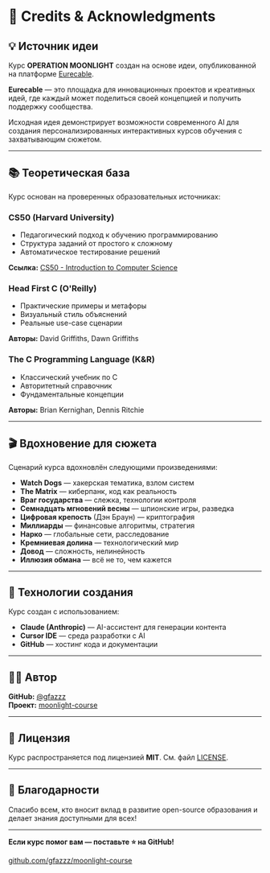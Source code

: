 # 🙏 Credits & Acknowledgments

## 💡 Источник идеи

Курс **OPERATION MOONLIGHT** создан на основе идеи, опубликованной на платформе [Eurecable](https://eurecable.com/ideas/971).

**Eurecable** — это площадка для инновационных проектов и креативных идей, где каждый может поделиться своей концепцией и получить поддержку сообщества.

Исходная идея демонстрирует возможности современного AI для создания персонализированных интерактивных курсов обучения с захватывающим сюжетом.

---

## 📚 Теоретическая база

Курс основан на проверенных образовательных источниках:

### **CS50 (Harvard University)**
- Педагогический подход к обучению программированию
- Структура заданий от простого к сложному
- Автоматическое тестирование решений

**Ссылка:** [CS50 - Introduction to Computer Science](https://cs50.harvard.edu/x/)

### **Head First C (O'Reilly)**
- Практические примеры и метафоры
- Визуальный стиль объяснений
- Реальные use-case сценарии

**Авторы:** David Griffiths, Dawn Griffiths

### **The C Programming Language (K&R)**
- Классический учебник по C
- Авторитетный справочник
- Фундаментальные концепции

**Авторы:** Brian Kernighan, Dennis Ritchie

---

## 🎬 Вдохновение для сюжета

Сценарий курса вдохновлён следующими произведениями:

- **Watch Dogs** — хакерская тематика, взлом систем
- **The Matrix** — киберпанк, код как реальность
- **Враг государства** — слежка, технологии контроля
- **Семнадцать мгновений весны** — шпионские игры, разведка
- **Цифровая крепость** (Дэн Браун) — криптография
- **Миллиарды** — финансовые алгоритмы, стратегия
- **Нарко** — глобальные сети, расследование
- **Кремниевая долина** — технологический мир
- **Довод** — сложность, нелинейность
- **Иллюзия обмана** — всё не то, чем кажется

---

## 🤖 Технологии создания

Курс создан с использованием:

- **Claude (Anthropic)** — AI-ассистент для генерации контента
- **Cursor IDE** — среда разработки с AI
- **GitHub** — хостинг кода и документации

---

## 👨‍💻 Автор

**GitHub:** [@gfazzz](https://github.com/gfazzz)  
**Проект:** [moonlight-course](https://github.com/gfazzz/moonlight-course)

---

## 📄 Лицензия

Курс распространяется под лицензией **MIT**. См. файл [LICENSE](LICENSE).

---

## 🤝 Благодарности

Спасибо всем, кто вносит вклад в развитие open-source образования и делает знания доступными для всех!

---

**Если курс помог вам — поставьте ⭐ на GitHub!**

[github.com/gfazzz/moonlight-course](https://github.com/gfazzz/moonlight-course)
